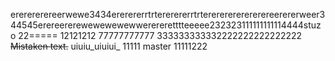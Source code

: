 ererererereerwewe3434ererererrtrtererererrtrterererererererereerererweer344545erereererewewewewewwerereretttteeeee232323111111111114444stuzo
22=====
12121212
77777777777
333333333332222222222222222
~~Mistaken text.~~
uiuiu_uiuiui_
11111
master
11111222
